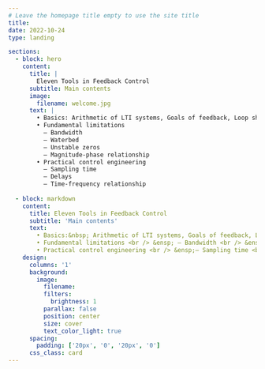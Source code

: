 ```yaml
---
# Leave the homepage title empty to use the site title
title: 
date: 2022-10-24
type: landing

sections:
  - block: hero
    content:
      title: |
        Eleven Tools in Feedback Control
      subtitle: Main contents
      image:
        filename: welcome.jpg
      text: |
        • Basics: Arithmetic of LTI systems, Goals of feedback, Loop shaping, Tradeoffs
        • Fundamental limitations
          – Bandwidth 
          – Waterbed
          – Unstable zeros
          – Magnitude-phase relationship
        • Practical control engineering
          – Sampling time
          – Delays
          – Time-frequency relationship
  
  - block: markdown
    content:
      title: Eleven Tools in Feedback Control
      subtitle: 'Main contents'
      text:
        • Basics:&nbsp; Arithmetic of LTI systems, Goals of feedback, Loop shaping, Tradeoffs <br />
        • Fundamental limitations <br /> &ensp; – Bandwidth <br /> &ensp;– Waterbed <br /> &ensp;– Unstable zeros <br /> &ensp;– Magnitude-phase relationship <br />
        • Practical control engineering <br /> &ensp;– Sampling time <br /> &ensp;– Delays <br /> &ensp;– Time-frequency relationship
    design:
      columns: '1'
      background:
        image: 
          filename: 
          filters:
            brightness: 1
          parallax: false
          position: center
          size: cover
          text_color_light: true
      spacing:
        padding: ['20px', '0', '20px', '0']
      css_class: card
---
```

